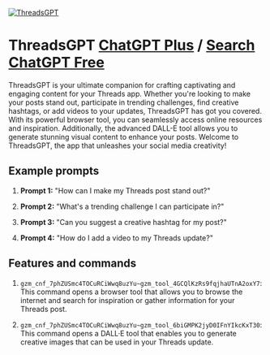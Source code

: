 
[![ThreadsGPT](https://files.oaiusercontent.com/file-PfL9ZnMepcnmWEovjkqh2ChQ?se=2123-10-18T10%3A41%3A03Z&sp=r&sv=2021-08-06&sr=b&rscc=max-age%3D31536000%2C%20immutable&rscd=attachment%3B%20filename%3D995ec936-79a2-43d1-af94-1535c897c121.png&sig=%2BoNptw5menO6JC8sjuQrdX12jZzIVo1D92%2Be7g7Wir4%3D)](https://chat.openai.com/g/g-fHRleYZLS-threadsgpt)

# ThreadsGPT [ChatGPT Plus](https://chat.openai.com/g/g-fHRleYZLS-threadsgpt) / [Search ChatGPT Free](https://gptcall.net/index.html#/?search=ThreadsGPT)

ThreadsGPT is your ultimate companion for crafting captivating and engaging content for your Threads app. Whether you're looking to make your posts stand out, participate in trending challenges, find creative hashtags, or add videos to your updates, ThreadsGPT has got you covered. With its powerful browser tool, you can seamlessly access online resources and inspiration. Additionally, the advanced DALL-E tool allows you to generate stunning visual content to enhance your posts. Welcome to ThreadsGPT, the app that unleashes your social media creativity!

## Example prompts

1. **Prompt 1:** "How can I make my Threads post stand out?"

2. **Prompt 2:** "What's a trending challenge I can participate in?"

3. **Prompt 3:** "Can you suggest a creative hashtag for my post?"

4. **Prompt 4:** "How do I add a video to my Threads update?"

## Features and commands

1. `gzm_cnf_7phZUSmc4TOCuRCiWwq8uzYu~gzm_tool_4GCQlKzRs9fqjhaUTnA2oxY7`: This command opens a browser tool that allows you to browse the internet and search for inspiration or gather information for your Threads post.

2. `gzm_cnf_7phZUSmc4TOCuRCiWwq8uzYu~gzm_tool_6biGMPK2jyD0IFnYIkcKxT30`: This command opens a DALL·E tool that enables you to generate creative images that can be used in your Threads update.



